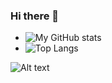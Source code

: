 ### Hi there 👋

<!--
**Akshayaap/Akshayaap** is a ✨ _special_ ✨ repository because its `README.md` (this file) appears on your GitHub profile.

Here are some ideas to get you started:

- 🔭 I’m currently working on manything
- 🌱 I’m currently learning everything
- 👯 I’m looking to collaborate on anything
- 🤔 I’m looking for help with somthing
- 💬 Ask me about nothing
- 📫 How to reach me: ...
- 😄 Pronouns: ...
- ⚡ Fun fact: ...
-->


- ![My GitHub stats](https://github-readme-stats.vercel.app/api?username=Akshayaap&show_icons=true&theme=radical)
- ![Top Langs](https://github-readme-stats.vercel.app/api/top-langs/?username=Akshayaap&layout=compact&theme=radical)

![Alt text](https://Akshayaap.github.io/assets/hackerman.svg)
